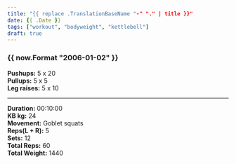 ```yaml
---
title: "{{ replace .TranslationBaseName "-" "." | title }}"
date: {{ .Date }}
tags: ["workout", "bodyweight", "kettlebell"]
draft: true
---
```


### {{ now.Format "2006-01-02" }}

**Pushups:** 5 x 20  
**Pullups:** 5 x 5  
**Leg raises:** 5 x 10

---

**Duration:** 00:10:00  
**KB kg:** 24  
**Movement:** Goblet squats  
**Reps(L + R):** 5  
**Sets:** 12  
**Total Reps:** 60  
**Total Weight:** 1440